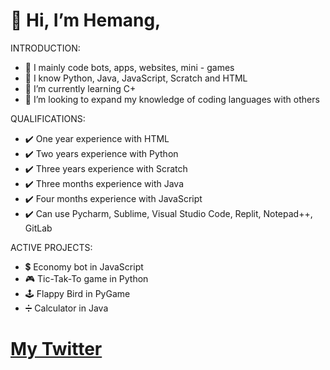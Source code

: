 # 👋 Hi, I’m Hemang, 

INTRODUCTION: 
- 👀 I mainly code bots, apps, websites, mini - games
- 🥳 I know Python, Java, JavaScript, Scratch and HTML
- 🌱 I’m currently learning C+
- 💞️ I’m looking to expand my knowledge of coding languages with others

QUALIFICATIONS: 
- ✔️ One year experience with HTML
- ✔️ Two years experience with Python
- ✔️ Three years experience with Scratch
- ✔️ Three months experience with Java
- ✔️ Four months experience with JavaScript
- ✔️ Can use Pycharm, Sublime, Visual Studio Code, Replit, Notepad++, GitLab
  
ACTIVE PROJECTS:
- 💲 Economy bot in JavaScript
- 🎮 Tic-Tak-To game in Python
- 🕹️ Flappy Bird in PyGame
- ➗ Calculator in Java

<a href = "https://twitter.com/ZemerikY"> 
<h1>My Twitter</h1>
<!---
Zemerik/Zemerik is a ✨ special ✨ repository because its `README.md` (this file) appears on your GitHub profile.
You can click the Preview link to take a look at your changes.
--->
